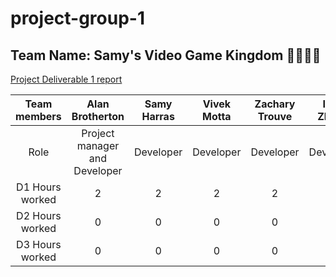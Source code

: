 # project-group-1
## Team Name: Samy's Video Game Kingdom 🤴🏾🏰🐴

[Project Deliverable 1 report](https://github.com/McGill-ECSE321-Fall2024/project-group-1/wiki/Deliverable-1)

| Team members | Alan Brotherton    | Samy Harras    | Vivek Motta | Zachary Trouve | Ivan Zhang |
| :---:   | :---: | :---: | :---: |  :---: |  :---: |
| Role | Project manager and Developer   | Developer   | Developer | Developer | Developer |
| D1 Hours worked | 2   | 2   | 2 | 2 | 2.5 |
| D2 Hours worked | 0   | 0   | 0 | 0 | 0 |
| D3 Hours worked | 0   | 0   | 0 | 0 | 0 |

